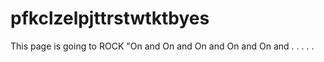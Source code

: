 pfkclzelpjttrstwtktbyes
=======================

This page is going to ROCK "On and On and On and On and On and . . . . .
